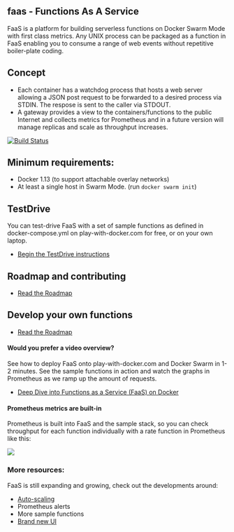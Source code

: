 ## faas - Functions As A Service

FaaS is a platform for building serverless functions on Docker Swarm Mode with first class metrics. Any UNIX process can be packaged as a function in FaaS enabling you to consume a range of web events without repetitive boiler-plate coding.

## Concept

* Each container has a watchdog process that hosts a web server allowing a JSON post request to be forwarded to a desired process via STDIN. The respose is sent to the caller via STDOUT.
* A gateway provides a view to the containers/functions to the public Internet and collects metrics for Prometheus and in a future version will manage replicas and scale as throughput increases.

[![Build
Status](https://travis-ci.org/alexellis/faas.svg?branch=master)](https://travis-ci.org/alexellis/faas)

## Minimum requirements: 
* Docker 1.13 (to support attachable overlay networks)
* At least a single host in Swarm Mode. (run `docker swarm init`)

## TestDrive

You can test-drive FaaS with a set of sample functions as defined in docker-compose.yml on play-with-docker.com for free, or on your own laptop.

* [Begin the TestDrive instructions](https://github.com/alexellis/faas/blob/master/TestDrive.md)

## Roadmap and contributing
* [Read the Roadmap]((https://github.com/alexellis/faas/blob/master/ROADMAP.md))

## Develop your own functions
* [Read the Roadmap]((https://github.com/alexellis/faas/blob/master/DEV.md))

#### Would you prefer a video overview?

See how to deploy FaaS onto play-with-docker.com and Docker Swarm in 1-2 minutes. See the sample functions in action and watch the graphs in Prometheus as we ramp up the amount of requests. 

* [Deep Dive into Functions as a Service (FaaS) on Docker](https://www.youtube.com/watch?v=sp1B7l5mEzc)

#### Prometheus metrics are built-in

Prometheus is built into FaaS and the sample stack, so you can check throughput for each function individually with a rate function in Prometheus like this:

![](https://pbs.twimg.com/media/C2d9IkbXAAI58fz.jpg)

### More resources:

FaaS is still expanding and growing, check out the developments around:

* [Auto-scaling](https://twitter.com/alexellisuk/status/823262200236277762)
* Prometheus alerts
* More sample functions
* [Brand new UI](https://twitter.com/alexellisuk/status/823262200236277762)
